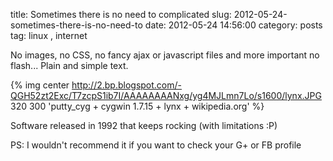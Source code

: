 title: Sometimes there is no need to complicated
slug: 2012-05-24-sometimes-there-is-no-need-to
date: 2012-05-24 14:56:00
category: posts
tag: linux , internet

No images, no CSS, no fancy ajax or javascript files and more important no flash... Plain and simple text.

{% img center http://2.bp.blogspot.com/-QGH52zt2Exc/T7zcpS1ib7I/AAAAAAAANxg/yg4MJLmn7Lo/s1600/lynx.JPG 320 300 'putty_cyg + cygwin 1.7.15 + lynx + wikipedia.org' %}

Software released in 1992 that keeps rocking (with limitations :P)

PS: I wouldn't recommend it if you want to check your G+ or FB profile

